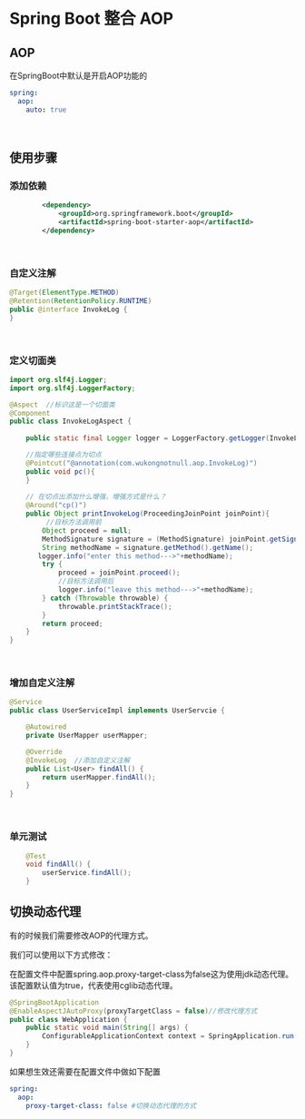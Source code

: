 # Spring Boot 整合 AOP
## AOP

在SpringBoot中默认是开启AOP功能的

~~~~yml
spring:
  aop:
    auto: true
~~~~

<br>

## 使用步骤

### 添加依赖

~~~~xml
        <dependency>
            <groupId>org.springframework.boot</groupId>
            <artifactId>spring-boot-starter-aop</artifactId>
        </dependency>
~~~~

<br>

### 自定义注解

~~~~java
@Target(ElementType.METHOD)
@Retention(RetentionPolicy.RUNTIME)
public @interface InvokeLog {
}

~~~~

<br>

### 定义切面类

~~~~java
import org.slf4j.Logger;
import org.slf4j.LoggerFactory;

@Aspect  //标识这是一个切面类
@Component
public class InvokeLogAspect {
  
  	public static final Logger logger = LoggerFactory.getLogger(InvokeLogAspect.class);

    //指定哪些连接点为切点
    @Pointcut("@annotation(com.wukongnotnull.aop.InvokeLog)")
    public void pc(){
    }
		
  	// 在切点出添加什么增强，增强方式是什么？
    @Around("cp()")
    public Object printInvokeLog(ProceedingJoinPoint joinPoint){
         //目标方法调用前
        Object proceed = null;
        MethodSignature signature = (MethodSignature) joinPoint.getSignature();
        String methodName = signature.getMethod().getName();
       logger.info("enter this method--->"+methodName);
        try {
            proceed = joinPoint.proceed();
            //目标方法调用后
            logger.info("leave this method--->"+methodName);
        } catch (Throwable throwable) {
            throwable.printStackTrace();
        }
        return proceed;
    }
}

~~~~

<br>

### 增加自定义注解

~~~~Java
@Service
public class UserServiceImpl implements UserServcie {

    @Autowired
    private UserMapper userMapper;

    @Override
    @InvokeLog  //添加自定义注解
    public List<User> findAll() {
        return userMapper.findAll();
    }
}
~~~~

<br>

### 单元测试

```java
    @Test
    void findAll() {
        userService.findAll();
    }
```





## 切换动态代理

有的时候我们需要修改AOP的代理方式。

我们可以使用以下方式修改：

在配置文件中配置spring.aop.proxy-target-class为false这为使用jdk动态代理。该配置默认值为true，代表使用cglib动态代理。

~~~~java
@SpringBootApplication
@EnableAspectJAutoProxy(proxyTargetClass = false)//修改代理方式
public class WebApplication {
    public static void main(String[] args) {
        ConfigurableApplicationContext context = SpringApplication.run(WebApplication.class, args);
    }
}
~~~~

如果想生效还需要在配置文件中做如下配置

~~~~yml
spring:
  aop:
    proxy-target-class: false #切换动态代理的方式
~~~~



<br><br><br>

